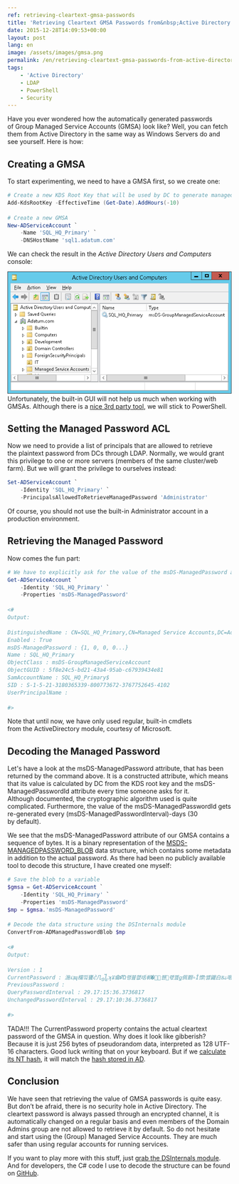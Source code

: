 ```yaml
---
ref: retrieving-cleartext-gmsa-passwords
title: 'Retrieving Cleartext GMSA Passwords from&nbsp;Active Directory'
date: 2015-12-28T14:09:53+00:00
layout: post
lang: en
image: /assets/images/gmsa.png
permalink: /en/retrieving-cleartext-gmsa-passwords-from-active-directory/
tags:
    - 'Active Directory'
    - LDAP
    - PowerShell
    - Security
---
```


Have you ever wondered how the&nbsp;automatically generated passwords of&nbsp;Group Managed Service Accounts (GMSA) look like? Well, you can fetch them from&nbsp;Active Directory in&nbsp;the&nbsp;same way as&nbsp;Windows Servers do&nbsp;and see yourself. Here is&nbsp;how:

## Creating a GMSA

To start experimenting, we need to have a GMSA first, so we create one:

```powershell
# Create a new KDS Root Key that will be used by DC to generate managed passwords
Add-KdsRootKey -EffectiveTime (Get-Date).AddHours(-10)

# Create a new GMSA
New-ADServiceAccount `
	-Name 'SQL_HQ_Primary' `
	-DNSHostName 'sql1.adatum.com'

```

<!--more-->

We can check the result in the *Active Directory Users and Computers* console:

![Group Managed Service Account](../../assets/images/gmsa.png)Unfortunately, the built-in GUI will not help us much when working with GMSAs. Although there is a [nice 3rd party tool](https://www.cjwdev.com/Software/MSAGUI/Info.html), we will stick to PowerShell.

## Setting the Managed Password ACL

Now&nbsp;we need to provide a list of&nbsp;principals that&nbsp;are allowed to&nbsp;retrieve the&nbsp;plaintext password from&nbsp;DCs through LDAP. Normally, we would grant this privilege to one or&nbsp;more servers (members of&nbsp;the same cluster/web farm). But&nbsp;we will grant the&nbsp;privilege to&nbsp;ourselves instead:

```powershell
Set-ADServiceAccount `
	-Identity 'SQL_HQ_Primary' `
	-PrincipalsAllowedToRetrieveManagedPassword 'Administrator'
```

Of course, you should not use the built-in Administrator account in a production environment.

## Retrieving the Managed Password

Now comes the fun part:

```powershell
# We have to explicitly ask for the value of the msDS-ManagedPassword attribute. Even a wildcard (*) would not work.
Get-ADServiceAccount `
	-Identity 'SQL_HQ_Primary' `
	-Properties 'msDS-ManagedPassword'

<#
Output:

DistinguishedName : CN=SQL_HQ_Primary,CN=Managed Service Accounts,DC=Adatum,DC=com
Enabled : True
msDS-ManagedPassword : {1, 0, 0, 0...}
Name : SQL_HQ_Primary
ObjectClass : msDS-GroupManagedServiceAccount
ObjectGUID : 5f8e24c5-bd21-43a4-95ab-c67939434e81
SamAccountName : SQL_HQ_Primary$
SID : S-1-5-21-3180365339-800773672-3767752645-4102
UserPrincipalName :

#>
```

Note that&nbsp;until now, we have only used regular, built-in cmdlets from&nbsp;the&nbsp;ActiveDirectory module, courtesy of&nbsp;Microsoft.

## Decoding the Managed Password

Let's have a&nbsp;look at the&nbsp;msDS-ManagedPassword attribute, that&nbsp;has been returned by&nbsp;the command above. It is&nbsp;a constructed attribute, which&nbsp;means that&nbsp;its value is&nbsp;calculated by&nbsp;DC from&nbsp;the&nbsp;KDS root key and&nbsp;the&nbsp;msDS-ManagedPasswordId attribute every time someone asks for&nbsp;it. Although&nbsp;documented, the&nbsp;cryptographic algorithm used is&nbsp;quite complicated. Furthermore, the&nbsp;value of&nbsp;the msDS-ManagedPasswordId gets re-generated every (msDS-ManagedPasswordInterval)-days (30 by&nbsp;default).

We see that the msDS-ManagedPassword attribute of our GMSA contains a sequence of bytes. It is a binary representation of the [MSDS-MANAGEDPASSWORD_BLOB](https://learn.microsoft.com/en-us/openspecs/windows_protocols/ms-adts/a9019740-3d73-46ef-a9ae-3ea8eb86ac2e) data structure, which contains some metadata in addition to the actual password. As there had been no publicly available tool to decode this structure, I have created one myself:

```powershell
# Save the blob to a variable
$gmsa = Get-ADServiceAccount `
	-Identity 'SQL_HQ_Primary' `
	-Properties 'msDS-ManagedPassword'
$mp = $gmsa.'msDS-ManagedPassword'

# Decode the data structure using the DSInternals module
ConvertFrom-ADManagedPasswordBlob $mp

<#
Output:

Version : 1
CurrentPassword : 湤ୟɰ橣낔饔ᦺ几᧾ʞꈠ⿕ՔὬ랭뷾햾咶郸�렇ͧ퀟᝘럓몚ꬶ佩䎖∘Ǐ㦗ן뱷鼹⽩Ⲃ⫝咽㠅Ｅ䠹鸞왶婰鞪
PreviousPassword :
QueryPasswordInterval : 29.17:15:36.3736817
UnchangedPasswordInterval : 29.17:10:36.3736817

#>
```

TADA!!! The CurrentPassword property contains the actual cleartext password of the GMSA in question. Why does it look like gibberish? Because it is just 256 bytes of pseudorandom data, interpreted as 128 UTF-16 characters. Good luck writing that on your keyboard. But if we [calculate its NT hash](/en/dsinternals-powershell-module-released/), it will match the [hash stored in AD](/en/dumping-ntds-dit-files-using-powershell/).

## Conclusion

We have seen that retrieving the value of GMSA passwords is quite easy. But don’t be afraid, there is no security hole in Active Directory. The cleartext password is always passed through an encrypted channel, it is automatically changed on a regular basis and even members of the Domain Admins group are not allowed to retrieve it by default. So do not hesitate and start using the (Group) Managed Service Accounts. They are much safer than using regular accounts for running services.

If you want to play more with this stuff, just [grab the DSInternals module](/en/downloads/). And for developers, the C# code I use to decode the structure can be found on [GitHub](https://github.com/MichaelGrafnetter/DSInternals/blob/master/Src/DSInternals.Common/Data/Principals/ManagedPassword.cs).